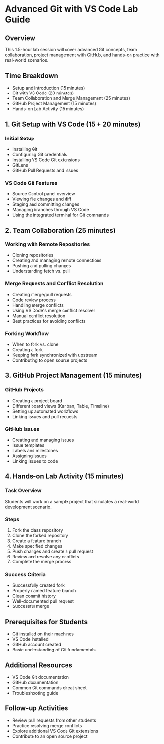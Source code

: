 # Advanced Git with VS Code Lab Guide

## Overview
This 1.5-hour lab session will cover advanced Git concepts, team collaboration, project management with GitHub, and hands-on practice with real-world scenarios.

## Time Breakdown
- Setup and Introduction (15 minutes)
- Git with VS Code (20 minutes)
- Team Collaboration and Merge Management (25 minutes)
- GitHub Project Management (15 minutes)
- Hands-on Lab Activity (15 minutes)

## 1. Git Setup with VS Code (15 + 20 minutes)

### Initial Setup
- Installing Git
- Configuring Git credentials
- Installing VS Code Git extensions
- GitLens
- GitHub Pull Requests and Issues

### VS Code Git Features
- Source Control panel overview
- Viewing file changes and diff
- Staging and committing changes
- Managing branches through VS Code
- Using the integrated terminal for Git commands

## 2. Team Collaboration (25 minutes)

### Working with Remote Repositories
- Cloning repositories
- Creating and managing remote connections
- Pushing and pulling changes
- Understanding fetch vs. pull

### Merge Requests and Conflict Resolution
- Creating merge/pull requests
- Code review process
- Handling merge conflicts
- Using VS Code's merge conflict resolver
- Manual conflict resolution
- Best practices for avoiding conflicts

### Forking Workflow
- When to fork vs. clone
- Creating a fork
- Keeping fork synchronized with upstream
- Contributing to open source projects

## 3. GitHub Project Management (15 minutes)

### GitHub Projects
- Creating a project board
- Different board views (Kanban, Table, Timeline)
- Setting up automated workflows
- Linking issues and pull requests

### GitHub Issues
- Creating and managing issues
- Issue templates
- Labels and milestones
- Assigning issues
- Linking issues to code

## 4. Hands-on Lab Activity (15 minutes)

### Task Overview
Students will work on a sample project that simulates a real-world development scenario.

### Steps
1. Fork the class repository
2. Clone the forked repository
3. Create a feature branch
4. Make specified changes
5. Push changes and create a pull request
6. Review and resolve any conflicts
7. Complete the merge process

### Success Criteria
- Successfully created fork
- Properly named feature branch
- Clean commit history
- Well-documented pull request
- Successful merge

## Prerequisites for Students
- Git installed on their machines
- VS Code installed
- GitHub account created
- Basic understanding of Git fundamentals

## Additional Resources
- VS Code Git documentation
- GitHub documentation
- Common Git commands cheat sheet
- Troubleshooting guide

## Follow-up Activities
- Review pull requests from other students
- Practice resolving merge conflicts
- Explore additional VS Code Git extensions
- Contribute to an open source project
